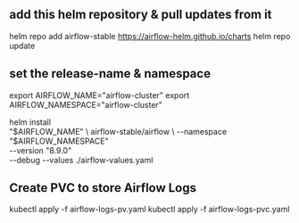 ## add this helm repository & pull updates from it
helm repo add airflow-stable https://airflow-helm.github.io/charts
helm repo update

## set the release-name & namespace
export AIRFLOW_NAME="airflow-cluster"
export AIRFLOW_NAMESPACE="airflow-cluster"

helm install \
  "$AIRFLOW_NAME" \
  airflow-stable/airflow \
  --namespace "$AIRFLOW_NAMESPACE" \
  --version "8.9.0" \
  --debug
  --values ./airflow-values.yaml


## Create PVC to store Airflow Logs
kubectl apply -f airflow-logs-pv.yaml
kubectl apply -f airflow-logs-pvc.yaml